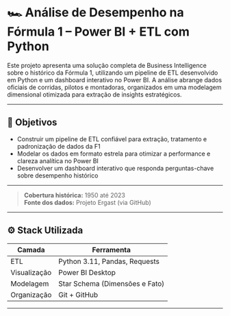 # 🏎️ Análise de Desempenho na Fórmula 1 – Power BI + ETL com Python

Este projeto apresenta uma solução completa de Business Intelligence sobre o histórico da Fórmula 1, utilizando um pipeline de ETL desenvolvido em Python e um dashboard interativo no Power BI. A análise abrange dados oficiais de corridas, pilotos e montadoras, organizados em uma modelagem dimensional otimizada para extração de insights estratégicos.

---

## 📌 Objetivos

- Construir um pipeline de ETL confiável para extração, tratamento e padronização de dados da F1
- Modelar os dados em formato estrela para otimizar a performance e clareza analítica no Power BI
- Desenvolver um dashboard interativo que responda perguntas-chave sobre desempenho histórico

---

> **Cobertura histórica:** 1950 até 2023  
> **Fonte dos dados:** Projeto Ergast (via GitHub)

---

## ⚙️ Stack Utilizada

| Camada       | Ferramenta       |
|--------------|------------------|
| ETL          | Python 3.11, Pandas, Requests |
| Visualização | Power BI Desktop |
| Modelagem    | Star Schema (Dimensões e Fato) |
| Organização  | Git + GitHub     |

---
